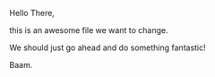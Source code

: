 Hello There, 

this is an awesome file we want to change. 

We should just go ahead and do something fantastic! 

Baam.
